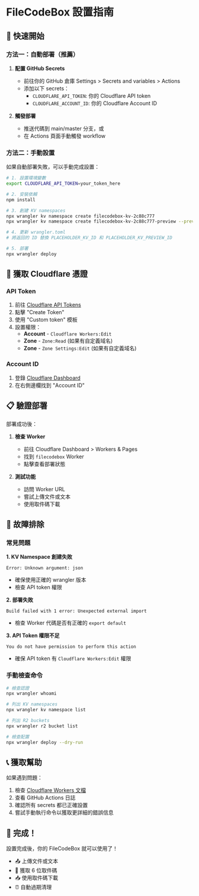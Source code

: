 # FileCodeBox 設置指南

## 🚀 快速開始

### 方法一：自動部署（推薦）

1. **配置 GitHub Secrets**
   - 前往你的 GitHub 倉庫 Settings > Secrets and variables > Actions
   - 添加以下 secrets：
     - `CLOUDFLARE_API_TOKEN`: 你的 Cloudflare API token
     - `CLOUDFLARE_ACCOUNT_ID`: 你的 Cloudflare Account ID

2. **觸發部署**
   - 推送代碼到 main/master 分支，或
   - 在 Actions 頁面手動觸發 workflow

### 方法二：手動設置

如果自動部署失敗，可以手動完成設置：

```bash
# 1. 設置環境變數
export CLOUDFLARE_API_TOKEN=your_token_here

# 2. 安裝依賴
npm install

# 3. 創建 KV namespaces
npx wrangler kv namespace create filecodebox-kv-2c88c777
npx wrangler kv namespace create filecodebox-kv-2c88c777-preview --preview

# 4. 更新 wrangler.toml
# 將返回的 ID 替換 PLACEHOLDER_KV_ID 和 PLACEHOLDER_KV_PREVIEW_ID

# 5. 部署
npx wrangler deploy
```

## 🔑 獲取 Cloudflare 憑證

### API Token
1. 前往 [Cloudflare API Tokens](https://dash.cloudflare.com/profile/api-tokens)
2. 點擊 "Create Token"
3. 使用 "Custom token" 模板
4. 設置權限：
   - **Account** - `Cloudflare Workers:Edit`
   - **Zone** - `Zone:Read` (如果有自定義域名)
   - **Zone** - `Zone Settings:Edit` (如果有自定義域名)

### Account ID
1. 登錄 [Cloudflare Dashboard](https://dash.cloudflare.com/)
2. 在右側邊欄找到 "Account ID"

## 📋 驗證部署

部署成功後：

1. **檢查 Worker**
   - 前往 Cloudflare Dashboard > Workers & Pages
   - 找到 `filecodebox` Worker
   - 點擊查看部署狀態

2. **測試功能**
   - 訪問 Worker URL
   - 嘗試上傳文件或文本
   - 使用取件碼下載

## 🔧 故障排除

### 常見問題

**1. KV Namespace 創建失敗**
```
Error: Unknown argument: json
```
- 確保使用正確的 wrangler 版本
- 檢查 API token 權限

**2. 部署失敗**
```
Build failed with 1 error: Unexpected external import
```
- 檢查 Worker 代碼是否有正確的 `export default`

**3. API Token 權限不足**
```
You do not have permission to perform this action
```
- 確保 API token 有 `Cloudflare Workers:Edit` 權限

### 手動檢查命令

```bash
# 檢查認證
npx wrangler whoami

# 列出 KV namespaces
npx wrangler kv namespace list

# 列出 R2 buckets
npx wrangler r2 bucket list

# 檢查配置
npx wrangler deploy --dry-run
```

## 📞 獲取幫助

如果遇到問題：

1. 檢查 [Cloudflare Workers 文檔](https://developers.cloudflare.com/workers/)
2. 查看 GitHub Actions 日誌
3. 確認所有 secrets 都已正確設置
4. 嘗試手動執行命令以獲取更詳細的錯誤信息

## 🎉 完成！

設置完成後，你的 FileCodeBox 就可以使用了！

- 📤 上傳文件或文本
- 🔢 獲取 6 位取件碼  
- 📥 使用取件碼下載
- ⏰ 自動過期清理